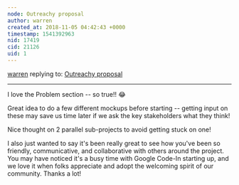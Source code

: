 ```yaml
---
node: Outreachy proposal
author: warren
created_at: 2018-11-05 04:42:43 +0000
timestamp: 1541392963
nid: 17419
cid: 21126
uid: 1
---
```




[warren](../profile/warren) replying to: [Outreachy proposal](../notes/quinn-codes-synthesis/10-29-2018/outreachy-proposal)

----
I love the Problem section -- so true!! 😂

Great idea to do a few different mockups before starting -- getting input on these may save us time later if we ask the key stakeholders what they think!

Nice thought on 2 parallel sub-projects to avoid getting stuck on one!

I also just wanted to say it's been really great to see how you've been so friendly, communicative, and collaborative with others around the project. You may have noticed it's a busy time with Google Code-In starting up, and we love it when folks appreciate and adopt the welcoming spirit of our community. Thanks a lot!